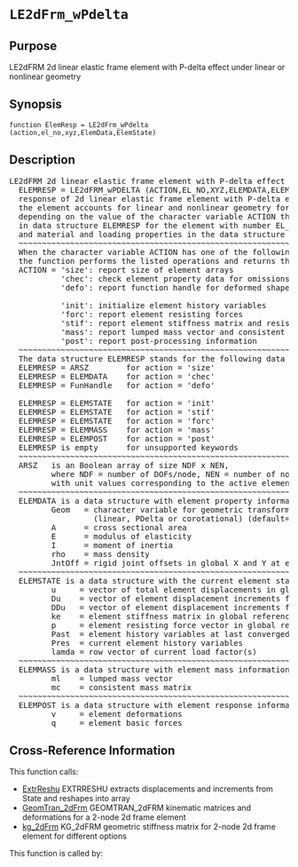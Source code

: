 
<!-- <a name="_top"></a>
<div><a href="../../_index.md">Home</a> &gt;  <a href="#">latest</a> &gt; <a href="_index.md">Element_Library</a> &gt; LE2dFrm_wPdelta.m</div> -->

<!--<table width="100%"><tr><td align="left"><a href="../../_index.md"><img alt="<" border="0" src="../../left.png">&nbsp;Master index</a></td>
<td align="right"><a href="_index.md">Index for latest\Element_Library&nbsp;<img alt=">" border="0" src="../../right.png"></a></td></tr></table>-->
# `LE2dFrm_wPdelta`
<!-- <h1>LE2dFrm_wPdelta
</h1> -->

## <a name="_name"></a>Purpose

<!-- <h2 id="purpose"><a name="_name"></a>Purpose</h2> -->

LE2dFRM 2d linear elastic frame element with P-delta effect under linear or nonlinear geometry

<!-- <div class="box"><strong>LE2dFRM 2d linear elastic frame element with P-delta effect under linear or nonlinear geometry</strong></div> -->

## <a name="_synopsis"></a>Synopsis

`function ElemResp = LE2dFrm_wPdelta (action,el_no,xyz,ElemData,ElemState)` 
## <a name="_description"></a>Description

<pre class="comment">LE2dFRM 2d linear elastic frame element with P-delta effect under linear or nonlinear geometry   
  ELEMRESP = LE2dFRM_wPDELTA (ACTION,EL_NO,XYZ,ELEMDATA,ELEMSTATE)
  response of 2d linear elastic frame element with P-delta effects;
  the element accounts for linear and nonlinear geometry for the nodal dof transformations; 
  depending on the value of the character variable ACTION the function returns information
  in data structure ELEMRESP for the element with number EL_NO, end node coordinates XYZ,
  and material and loading properties in the data structure ELEMDATA.
  ~~~~~~~~~~~~~~~~~~~~~~~~~~~~~~~~~~~~~~~~~~~~~~~~~~~~~~~~~~~~~~~~~~~~~~~~~~~~~~~~~~~~~~~~~
  When the character variable ACTION has one of the following values,
  the function performs the listed operations and returns the results in ELEMRESP:
  ACTION = 'size': report size of element arrays
           'chec': check element property data for omissions and assign default values
           'defo': report function handle for deformed shape

           'init': initialize element history variables
           'forc': report element resisting forces
           'stif': report element stiffness matrix and resisting forces
           'mass': report lumped mass vector and consistent mass matrix
           'post': report post-processing information
  ~~~~~~~~~~~~~~~~~~~~~~~~~~~~~~~~~~~~~~~~~~~~~~~~~~~~~~~~~~~~~~~~~~~~~~~~~~~~~~~~~~~~~~~~~
  The data structure ELEMRESP stands for the following data object(s) for each ACTION:
  ELEMRESP = ARSZ        for action = 'size' 
  ELEMRESP = ELEMDATA    for action = 'chec'
  ELEMRESP = FunHandle   for action = 'defo'

  ELEMRESP = ELEMSTATE   for action = 'init'
  ELEMRESP = ELEMSTATE   for action = 'stif'
  ELEMRESP = ELEMSTATE   for action = 'forc'
  ELEMRESP = ELEMMASS    for action = 'mass'
  ELEMRESP = ELEMPOST    for action = 'post'
  ELEMRESP is empty      for unsupported keywords
  ~~~~~~~~~~~~~~~~~~~~~~~~~~~~~~~~~~~~~~~~~~~~~~~~~~~~~~~~~~~~~~~~~~~~~~~~~~~~~~~~~~~~~~~~~
  ARSZ   is an Boolean array of size NDF x NEN,
         where NDF = number of DOFs/node, NEN = number of nodes,
         with unit values corresponding to the active element DOFs
  ~~~~~~~~~~~~~~~~~~~~~~~~~~~~~~~~~~~~~~~~~~~~~~~~~~~~~~~~~~~~~~~~~~~~~~~~~~~~~~~~~~~~~~~~~
  ELEMDATA is a data structure with element property information in fields
         Geom   = character variable for geometric transformation of node variables
                  (linear, PDelta or corotational) (default=linear)
         A      = cross sectional area
         E      = modulus of elasticity
         I      = moment of inertia
         rho    = mass density
         JntOff = rigid joint offsets in global X and Y at element ends; column 1 for node i, column 2 for node j
  ~~~~~~~~~~~~~~~~~~~~~~~~~~~~~~~~~~~~~~~~~~~~~~~~~~~~~~~~~~~~~~~~~~~~~~~~~~~~~~~~~~~~~~~~~
  ELEMSTATE is a data structure with the current element state; it has the fields
         u     = vector of total element displacements in global reference
         Du    = vector of element displacement increments from last convergence
         DDu   = vector of element displacement increments from last iteration
         ke    = element stiffness matrix in global reference; updated under ACTION = 'stif'
         p     = element resisting force vector in global reference; updated under ACTION = 'stif' or 'forc'
         Past  = element history variables at last converged state
         Pres  = current element history variables
         lamda = row vector of current load factor(s)
  ~~~~~~~~~~~~~~~~~~~~~~~~~~~~~~~~~~~~~~~~~~~~~~~~~~~~~~~~~~~~~~~~~~~~~~~~~~~~~~~~~~~~~~~~~
  ELEMMASS is a data structure with element mass information in fields
         ml    = lumped mass vector
         mc    = consistent mass matrix
  ~~~~~~~~~~~~~~~~~~~~~~~~~~~~~~~~~~~~~~~~~~~~~~~~~~~~~~~~~~~~~~~~~~~~~~~~~~~~~~~~~~~~~~~~~
  ELEMPOST is a data structure with element response information for post-processing in fields
         v     = element deformations
         q     = element basic forces</pre>
<!-- <div class="fragment"><pre class="comment">LE2dFRM 2d linear elastic frame element with P-delta effect under linear or nonlinear geometry   
  ELEMRESP = LE2dFRM_wPDELTA (ACTION,EL_NO,XYZ,ELEMDATA,ELEMSTATE)
  response of 2d linear elastic frame element with P-delta effects;
  the element accounts for linear and nonlinear geometry for the nodal dof transformations; 
  depending on the value of the character variable ACTION the function returns information
  in data structure ELEMRESP for the element with number EL_NO, end node coordinates XYZ,
  and material and loading properties in the data structure ELEMDATA.
  ~~~~~~~~~~~~~~~~~~~~~~~~~~~~~~~~~~~~~~~~~~~~~~~~~~~~~~~~~~~~~~~~~~~~~~~~~~~~~~~~~~~~~~~~~
  When the character variable ACTION has one of the following values,
  the function performs the listed operations and returns the results in ELEMRESP:
  ACTION = 'size': report size of element arrays
           'chec': check element property data for omissions and assign default values
           'defo': report function handle for deformed shape

           'init': initialize element history variables
           'forc': report element resisting forces
           'stif': report element stiffness matrix and resisting forces
           'mass': report lumped mass vector and consistent mass matrix
           'post': report post-processing information
  ~~~~~~~~~~~~~~~~~~~~~~~~~~~~~~~~~~~~~~~~~~~~~~~~~~~~~~~~~~~~~~~~~~~~~~~~~~~~~~~~~~~~~~~~~
  The data structure ELEMRESP stands for the following data object(s) for each ACTION:
  ELEMRESP = ARSZ        for action = 'size' 
  ELEMRESP = ELEMDATA    for action = 'chec'
  ELEMRESP = FunHandle   for action = 'defo'

  ELEMRESP = ELEMSTATE   for action = 'init'
  ELEMRESP = ELEMSTATE   for action = 'stif'
  ELEMRESP = ELEMSTATE   for action = 'forc'
  ELEMRESP = ELEMMASS    for action = 'mass'
  ELEMRESP = ELEMPOST    for action = 'post'
  ELEMRESP is empty      for unsupported keywords
  ~~~~~~~~~~~~~~~~~~~~~~~~~~~~~~~~~~~~~~~~~~~~~~~~~~~~~~~~~~~~~~~~~~~~~~~~~~~~~~~~~~~~~~~~~
  ARSZ   is an Boolean array of size NDF x NEN,
         where NDF = number of DOFs/node, NEN = number of nodes,
         with unit values corresponding to the active element DOFs
  ~~~~~~~~~~~~~~~~~~~~~~~~~~~~~~~~~~~~~~~~~~~~~~~~~~~~~~~~~~~~~~~~~~~~~~~~~~~~~~~~~~~~~~~~~
  ELEMDATA is a data structure with element property information in fields
         Geom   = character variable for geometric transformation of node variables
                  (linear, PDelta or corotational) (default=linear)
         A      = cross sectional area
         E      = modulus of elasticity
         I      = moment of inertia
         rho    = mass density
         JntOff = rigid joint offsets in global X and Y at element ends; column 1 for node i, column 2 for node j
  ~~~~~~~~~~~~~~~~~~~~~~~~~~~~~~~~~~~~~~~~~~~~~~~~~~~~~~~~~~~~~~~~~~~~~~~~~~~~~~~~~~~~~~~~~
  ELEMSTATE is a data structure with the current element state; it has the fields
         u     = vector of total element displacements in global reference
         Du    = vector of element displacement increments from last convergence
         DDu   = vector of element displacement increments from last iteration
         ke    = element stiffness matrix in global reference; updated under ACTION = 'stif'
         p     = element resisting force vector in global reference; updated under ACTION = 'stif' or 'forc'
         Past  = element history variables at last converged state
         Pres  = current element history variables
         lamda = row vector of current load factor(s)
  ~~~~~~~~~~~~~~~~~~~~~~~~~~~~~~~~~~~~~~~~~~~~~~~~~~~~~~~~~~~~~~~~~~~~~~~~~~~~~~~~~~~~~~~~~
  ELEMMASS is a data structure with element mass information in fields
         ml    = lumped mass vector
         mc    = consistent mass matrix
  ~~~~~~~~~~~~~~~~~~~~~~~~~~~~~~~~~~~~~~~~~~~~~~~~~~~~~~~~~~~~~~~~~~~~~~~~~~~~~~~~~~~~~~~~~
  ELEMPOST is a data structure with element response information for post-processing in fields
         v     = element deformations
         q     = element basic forces</pre></div> -->

<!-- crossreference -->
## <a name="_cross"></a>Cross-Reference Information

This function calls:
<ul style="list-style-image:url(../../matlabicon.gif)">
<li><a href="ExtrReshu" class="code" title="function [u,Du,DDu] = ExtrReshu (State,ndf,nen)">ExtrReshu</a>	EXTRRESHU extracts displacements and increments from State and reshapes into array</li><li><a href="GeomTran_2dFrm" class="code" title="function [ag,bg,ab,v,Dv,DDv] = GeomTran_2dFrm (option,xyz,GeomData,u,Du,DDu)">GeomTran_2dFrm</a>	GEOMTRAN_2dFRM kinematic matrices and deformations for a 2-node 2d frame element</li><li><a href="kg_2dFrm" class="code" title="function kg = kg_2dFrm (option,xyz,u,q)">kg_2dFrm</a>	KG_2dFRM geometric stiffness matrix for 2-node 2d frame element for different options</li></ul>
This function is called by:
<ul style="list-style-image:url(../../matlabicon.gif)">
</ul>
<!-- crossreference -->




<!-- <hr><address>Generated on Thu 28-Jan-2021 18:22:44 by <strong><a href="http://www.artefact.tk/software/matlab/m2html/" title="Matlab Documentation in HTML">m2html</a></strong> &copy; 2005</address> -->